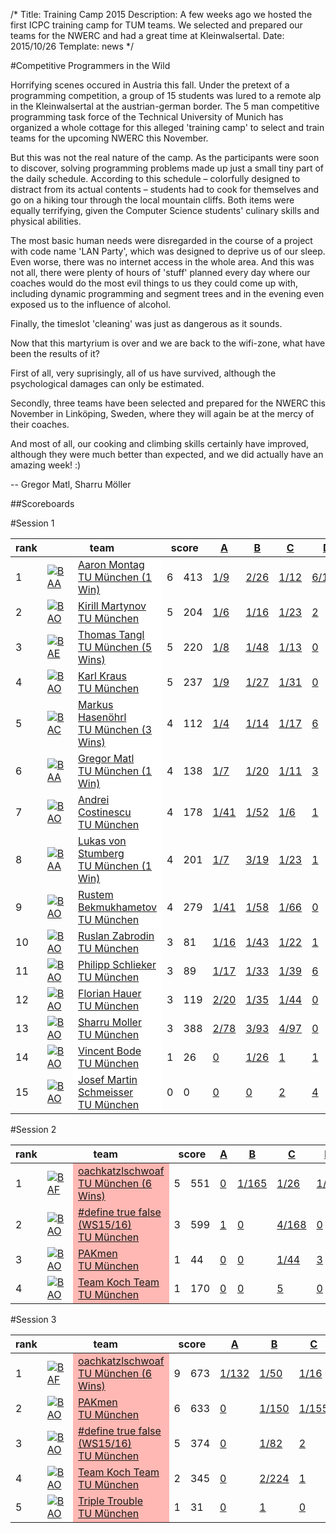 /*
Title: Training Camp 2015
Description: A few weeks ago we hosted the first ICPC training camp for TUM teams. We selected and prepared our teams for the NWERC and had a great time at Kleinwalsertal.
Date: 2015/10/26
Template: news
*/

#Competitive Programmers in the Wild

Horrifying scenes occured in Austria this fall. Under the pretext of a programming competition, a group of 15 students was lured to a remote alp in the Kleinwalsertal at the austrian-german border. The 5 man competitive programming task force of the Technical University of Munich has organized a whole cottage for this alleged 'training camp' to select and train teams for the upcoming NWERC this November.

But this was not the real nature of the camp. As the participants were soon to discover, solving programming problems made up just a small tiny part of the daily schedule. According to this schedule – colorfully designed to distract from its actual contents – students had to cook for themselves and go on a hiking tour through the local mountain cliffs. Both items were equally terrifying, given the Computer Science students' culinary skills and physical abilities.

The most basic human needs were disregarded in the course of a project with code name 'LAN Party', which was designed to deprive us of our sleep. Even worse, there was no internet access in the whole area. And this was not all, there were plenty of hours of 'stuff' planned every day where our coaches would do the most evil things to us they could come up with, including dynamic programming and segment trees and in the evening even exposed us to the influence of alcohol.

Finally, the timeslot 'cleaning' was just as dangerous as it sounds.

Now that this martyrium is over and we are back to the wifi-zone, what have been the results of it?

First of all, very suprisingly, all of us have survived, although the psychological damages can only be estimated.

Secondly, three teams have been selected and prepared for the NWERC this November in Link&ouml;ping, Sweden, where they will again be at the mercy of their coaches.

And most of all, our cooking and climbing skills certainly have improved, although they were much better than expected, and we did actually have an amazing week! :)

-- Gregor Matl, Sharru M&ouml;ller

##Scoreboards

#Session 1

<table class="scoreboard">
<colgroup><col id="scorerank" /><col id="scoreaffil" /><col id="scoreteamname" /></colgroup><colgroup><col id="scoresolv" /><col id="scoretotal" /></colgroup>
<colgroup><col class="scoreprob" /><col class="scoreprob" /><col class="scoreprob" /><col class="scoreprob" /><col class="scoreprob" /><col class="scoreprob" /><col class="scoreprob" /></colgroup>
<thead>
<tr class="scoreheader"><th title="rank" scope="col"><a>rank</a></th><th title="team name" scope="col" colspan="2"><a>team</a></th><th title="# solved / penalty time" colspan="2" scope="col"><a>score</a></th>
<th title="problem 'Soda Slurper'" scope="col"><a href="problem.php?id=55">A <div class="circle" style="background: #ff0303;"></div></a></th><th title="problem 'Event Planning'" scope="col"><a href="problem.php?id=56">B <div class="circle" style="background: #ff9100;"></div></a></th><th title="problem 'Theatre Square'" scope="col"><a href="problem.php?id=57">C <div class="circle" style="background: #f7ff03;"></div></a></th><th title="problem 'Matchsticks'" scope="col"><a href="problem.php?id=58">D <div class="circle" style="background: #99ff00;"></div></a></th><th title="problem 'Track Smoothing'" scope="col"><a href="problem.php?id=62">E <div class="circle" style="background: #00ff6e;"></div></a></th><th title="problem 'iSharp'" scope="col"><a href="problem.php?id=63">F <div class="circle" style="background: #05d5ff;"></div></a></th><th title="problem 'Indiana Jones and the lost Soccer Cup'" scope="col"><a href="problem.php?id=65">G <div class="circle" style="background: #0000ff;"></div></a></th></tr>
</thead>

<tbody>
<tr class="sortorderswitch" id="team:61"><td class="scorepl"><a>1</a></td><td class="scoreaf"><a href="team_affiliation.php?id=3"> <img src="../images/countries/BAA.png" alt="BAA" title="BAA" /></a></td><td class="scoretn" style="background: #ffffff;" title="61"><a href="team.php?id=61">Aaron Montag<br /><span class="univ">TU München (1 Win)</span></a></td><td class="scorenc"><a>6</a></td><td class="scorett"><a>413</a></td><td class="score_correct"><a href="team.php?id=61&amp;restrict=probid:55">1/9</a></td><td class="score_correct"><a href="team.php?id=61&amp;restrict=probid:56">2/26</a></td><td class="score_correct"><a href="team.php?id=61&amp;restrict=probid:57">1/12</a></td><td class="score_correct score_first"><a href="team.php?id=61&amp;restrict=probid:58">6/103</a></td><td class="score_correct score_first"><a href="team.php?id=61&amp;restrict=probid:62">1/40</a></td><td class="score_correct"><a href="team.php?id=61&amp;restrict=probid:63">3/63</a></td><td class="score_neutral"><a href="team.php?id=61&amp;restrict=probid:65">0</a></td></tr>
<tr id="team:1061"><td class="scorepl"><a>2</a></td><td class="scoreaf"><a href="team_affiliation.php?id=1"> <img src="../images/countries/BAO.png" alt="BAO" title="BAO" /></a></td><td class="scoretn" style="background: #ffffff;" title="1061"><a href="team.php?id=1061">Kirill Martynov<br /><span class="univ">TU München</span></a></td><td class="scorenc"><a>5</a></td><td class="scorett"><a>204</a></td><td class="score_correct"><a href="team.php?id=1061&amp;restrict=probid:55">1/6</a></td><td class="score_correct"><a href="team.php?id=1061&amp;restrict=probid:56">1/16</a></td><td class="score_correct"><a href="team.php?id=1061&amp;restrict=probid:57">1/23</a></td><td class="score_incorrect"><a href="team.php?id=1061&amp;restrict=probid:58">2</a></td><td class="score_correct"><a href="team.php?id=1061&amp;restrict=probid:62">1/70</a></td><td class="score_correct"><a href="team.php?id=1061&amp;restrict=probid:63">1/89</a></td><td class="score_incorrect"><a href="team.php?id=1061&amp;restrict=probid:65">1</a></td></tr>
<tr id="team:228"><td class="scorepl"><a>3</a></td><td class="scoreaf"><a href="team_affiliation.php?id=7"> <img src="../images/countries/BAE.png" alt="BAE" title="BAE" /></a></td><td class="scoretn" style="background: #ffffff;" title="228"><a href="team.php?id=228">Thomas Tangl<br /><span class="univ">TU München (5 Wins)</span></a></td><td class="scorenc"><a>5</a></td><td class="scorett"><a>220</a></td><td class="score_correct"><a href="team.php?id=228&amp;restrict=probid:55">1/8</a></td><td class="score_correct"><a href="team.php?id=228&amp;restrict=probid:56">1/48</a></td><td class="score_correct"><a href="team.php?id=228&amp;restrict=probid:57">1/13</a></td><td class="score_neutral"><a href="team.php?id=228&amp;restrict=probid:58">0</a></td><td class="score_neutral"><a href="team.php?id=228&amp;restrict=probid:62">0</a></td><td class="score_correct score_first"><a href="team.php?id=228&amp;restrict=probid:63">1/39</a></td><td class="score_correct score_first"><a href="team.php?id=228&amp;restrict=probid:65">2/92</a></td></tr>
<tr id="team:330"><td class="scorepl"><a>4</a></td><td class="scoreaf"><a href="team_affiliation.php?id=1"> <img src="../images/countries/BAO.png" alt="BAO" title="BAO" /></a></td><td class="scoretn" style="background: #ffffff;" title="330"><a href="team.php?id=330">Karl Kraus<br /><span class="univ">TU München</span></a></td><td class="scorenc"><a>5</a></td><td class="scorett"><a>237</a></td><td class="score_correct"><a href="team.php?id=330&amp;restrict=probid:55">1/9</a></td><td class="score_correct"><a href="team.php?id=330&amp;restrict=probid:56">1/27</a></td><td class="score_correct"><a href="team.php?id=330&amp;restrict=probid:57">1/31</a></td><td class="score_neutral"><a href="team.php?id=330&amp;restrict=probid:58">0</a></td><td class="score_correct"><a href="team.php?id=330&amp;restrict=probid:62">1/79</a></td><td class="score_correct"><a href="team.php?id=330&amp;restrict=probid:63">1/91</a></td><td class="score_neutral"><a href="team.php?id=330&amp;restrict=probid:65">0</a></td></tr>
<tr id="team:703"><td class="scorepl"><a>5</a></td><td class="scoreaf"><a href="team_affiliation.php?id=5"> <img src="../images/countries/BAC.png" alt="BAC" title="BAC" /></a></td><td class="scoretn" style="background: #ffffff;" title="703"><a href="team.php?id=703">Markus Hasenöhrl<br /><span class="univ">TU München (3 Wins)</span></a></td><td class="scorenc"><a>4</a></td><td class="scorett"><a>112</a></td><td class="score_correct score_first"><a href="team.php?id=703&amp;restrict=probid:55">1/4</a></td><td class="score_correct score_first"><a href="team.php?id=703&amp;restrict=probid:56">1/14</a></td><td class="score_correct"><a href="team.php?id=703&amp;restrict=probid:57">1/17</a></td><td class="score_incorrect"><a href="team.php?id=703&amp;restrict=probid:58">6</a></td><td class="score_neutral"><a href="team.php?id=703&amp;restrict=probid:62">0</a></td><td class="score_correct"><a href="team.php?id=703&amp;restrict=probid:63">1/77</a></td><td class="score_neutral"><a href="team.php?id=703&amp;restrict=probid:65">0</a></td></tr>
<tr id="team:56"><td class="scorepl"><a>6</a></td><td class="scoreaf"><a href="team_affiliation.php?id=3"> <img src="../images/countries/BAA.png" alt="BAA" title="BAA" /></a></td><td class="scoretn" style="background: #ffffff;" title="56"><a href="team.php?id=56">Gregor Matl<br /><span class="univ">TU München (1 Win)</span></a></td><td class="scorenc"><a>4</a></td><td class="scorett"><a>138</a></td><td class="score_correct"><a href="team.php?id=56&amp;restrict=probid:55">1/7</a></td><td class="score_correct"><a href="team.php?id=56&amp;restrict=probid:56">1/20</a></td><td class="score_correct"><a href="team.php?id=56&amp;restrict=probid:57">1/11</a></td><td class="score_incorrect"><a href="team.php?id=56&amp;restrict=probid:58">3</a></td><td class="score_neutral"><a href="team.php?id=56&amp;restrict=probid:62">0</a></td><td class="score_correct"><a href="team.php?id=56&amp;restrict=probid:63">1/100</a></td><td class="score_incorrect"><a href="team.php?id=56&amp;restrict=probid:65">2</a></td></tr>
<tr id="team:17"><td class="scorepl"><a>7</a></td><td class="scoreaf"><a href="team_affiliation.php?id=1"> <img src="../images/countries/BAO.png" alt="BAO" title="BAO" /></a></td><td class="scoretn" style="background: #ffffff;" title="17"><a href="team.php?id=17">Andrei Costinescu<br /><span class="univ">TU München</span></a></td><td class="scorenc"><a>4</a></td><td class="scorett"><a>178</a></td><td class="score_correct"><a href="team.php?id=17&amp;restrict=probid:55">1/41</a></td><td class="score_correct"><a href="team.php?id=17&amp;restrict=probid:56">1/52</a></td><td class="score_correct score_first"><a href="team.php?id=17&amp;restrict=probid:57">1/6</a></td><td class="score_incorrect"><a href="team.php?id=17&amp;restrict=probid:58">1</a></td><td class="score_neutral"><a href="team.php?id=17&amp;restrict=probid:62">0</a></td><td class="score_correct"><a href="team.php?id=17&amp;restrict=probid:63">2/59</a></td><td class="score_neutral"><a href="team.php?id=17&amp;restrict=probid:65">0</a></td></tr>
<tr id="team:82"><td class="scorepl"><a>8</a></td><td class="scoreaf"><a href="team_affiliation.php?id=3"> <img src="../images/countries/BAA.png" alt="BAA" title="BAA" /></a></td><td class="scoretn" style="background: #ffffff;" title="82"><a href="team.php?id=82">Lukas von Stumberg<br /><span class="univ">TU München (1 Win)</span></a></td><td class="scorenc"><a>4</a></td><td class="scorett"><a>201</a></td><td class="score_correct"><a href="team.php?id=82&amp;restrict=probid:55">1/7</a></td><td class="score_correct"><a href="team.php?id=82&amp;restrict=probid:56">3/19</a></td><td class="score_correct"><a href="team.php?id=82&amp;restrict=probid:57">1/23</a></td><td class="score_incorrect"><a href="team.php?id=82&amp;restrict=probid:58">1</a></td><td class="score_neutral"><a href="team.php?id=82&amp;restrict=probid:62">0</a></td><td class="score_correct"><a href="team.php?id=82&amp;restrict=probid:63">2/92</a></td><td class="score_incorrect"><a href="team.php?id=82&amp;restrict=probid:65">1</a></td></tr>
<tr id="team:7"><td class="scorepl"><a>9</a></td><td class="scoreaf"><a href="team_affiliation.php?id=1"> <img src="../images/countries/BAO.png" alt="BAO" title="BAO" /></a></td><td class="scoretn" style="background: #ffffff;" title="7"><a href="team.php?id=7">Rustem Bekmukhametov<br /><span class="univ">TU München</span></a></td><td class="scorenc"><a>4</a></td><td class="scorett"><a>279</a></td><td class="score_correct"><a href="team.php?id=7&amp;restrict=probid:55">1/41</a></td><td class="score_correct"><a href="team.php?id=7&amp;restrict=probid:56">1/58</a></td><td class="score_correct"><a href="team.php?id=7&amp;restrict=probid:57">1/66</a></td><td class="score_neutral"><a href="team.php?id=7&amp;restrict=probid:58">0</a></td><td class="score_neutral"><a href="team.php?id=7&amp;restrict=probid:62">0</a></td><td class="score_correct"><a href="team.php?id=7&amp;restrict=probid:63">1/114</a></td><td class="score_neutral"><a href="team.php?id=7&amp;restrict=probid:65">0</a></td></tr>
<tr id="team:129"><td class="scorepl"><a>10</a></td><td class="scoreaf"><a href="team_affiliation.php?id=1"> <img src="../images/countries/BAO.png" alt="BAO" title="BAO" /></a></td><td class="scoretn" style="background: #ffffff;" title="129"><a href="team.php?id=129">Ruslan Zabrodin<br /><span class="univ">TU München</span></a></td><td class="scorenc"><a>3</a></td><td class="scorett"><a>81</a></td><td class="score_correct"><a href="team.php?id=129&amp;restrict=probid:55">1/16</a></td><td class="score_correct"><a href="team.php?id=129&amp;restrict=probid:56">1/43</a></td><td class="score_correct"><a href="team.php?id=129&amp;restrict=probid:57">1/22</a></td><td class="score_incorrect"><a href="team.php?id=129&amp;restrict=probid:58">1</a></td><td class="score_neutral"><a href="team.php?id=129&amp;restrict=probid:62">0</a></td><td class="score_neutral"><a href="team.php?id=129&amp;restrict=probid:63">0</a></td><td class="score_neutral"><a href="team.php?id=129&amp;restrict=probid:65">0</a></td></tr>
<tr id="team:611"><td class="scorepl"><a>11</a></td><td class="scoreaf"><a href="team_affiliation.php?id=1"> <img src="../images/countries/BAO.png" alt="BAO" title="BAO" /></a></td><td class="scoretn" style="background: #ffffff;" title="611"><a href="team.php?id=611">Philipp Schlieker<br /><span class="univ">TU München</span></a></td><td class="scorenc"><a>3</a></td><td class="scorett"><a>89</a></td><td class="score_correct"><a href="team.php?id=611&amp;restrict=probid:55">1/17</a></td><td class="score_correct"><a href="team.php?id=611&amp;restrict=probid:56">1/33</a></td><td class="score_correct"><a href="team.php?id=611&amp;restrict=probid:57">1/39</a></td><td class="score_incorrect"><a href="team.php?id=611&amp;restrict=probid:58">6</a></td><td class="score_neutral"><a href="team.php?id=611&amp;restrict=probid:62">0</a></td><td class="score_neutral"><a href="team.php?id=611&amp;restrict=probid:63">0</a></td><td class="score_neutral"><a href="team.php?id=611&amp;restrict=probid:65">0</a></td></tr>
<tr id="team:552"><td class="scorepl"><a>12</a></td><td class="scoreaf"><a href="team_affiliation.php?id=1"> <img src="../images/countries/BAO.png" alt="BAO" title="BAO" /></a></td><td class="scoretn" style="background: #ffffff;" title="552"><a href="team.php?id=552">Florian Hauer<br /><span class="univ">TU München</span></a></td><td class="scorenc"><a>3</a></td><td class="scorett"><a>119</a></td><td class="score_correct"><a href="team.php?id=552&amp;restrict=probid:55">2/20</a></td><td class="score_correct"><a href="team.php?id=552&amp;restrict=probid:56">1/35</a></td><td class="score_correct"><a href="team.php?id=552&amp;restrict=probid:57">1/44</a></td><td class="score_neutral"><a href="team.php?id=552&amp;restrict=probid:58">0</a></td><td class="score_neutral"><a href="team.php?id=552&amp;restrict=probid:62">0</a></td><td class="score_neutral"><a href="team.php?id=552&amp;restrict=probid:63">0</a></td><td class="score_incorrect"><a href="team.php?id=552&amp;restrict=probid:65">1</a></td></tr>
<tr id="team:325"><td class="scorepl"><a>13</a></td><td class="scoreaf"><a href="team_affiliation.php?id=1"> <img src="../images/countries/BAO.png" alt="BAO" title="BAO" /></a></td><td class="scoretn" style="background: #ffffff;" title="325"><a href="team.php?id=325">Sharru Moller<br /><span class="univ">TU München</span></a></td><td class="scorenc"><a>3</a></td><td class="scorett"><a>388</a></td><td class="score_correct"><a href="team.php?id=325&amp;restrict=probid:55">2/78</a></td><td class="score_correct"><a href="team.php?id=325&amp;restrict=probid:56">3/93</a></td><td class="score_correct"><a href="team.php?id=325&amp;restrict=probid:57">4/97</a></td><td class="score_neutral"><a href="team.php?id=325&amp;restrict=probid:58">0</a></td><td class="score_neutral"><a href="team.php?id=325&amp;restrict=probid:62">0</a></td><td class="score_neutral"><a href="team.php?id=325&amp;restrict=probid:63">0</a></td><td class="score_neutral"><a href="team.php?id=325&amp;restrict=probid:65">0</a></td></tr>
<tr id="team:526"><td class="scorepl"><a>14</a></td><td class="scoreaf"><a href="team_affiliation.php?id=1"> <img src="../images/countries/BAO.png" alt="BAO" title="BAO" /></a></td><td class="scoretn" style="background: #ffffff;" title="526"><a href="team.php?id=526">Vincent Bode<br /><span class="univ">TU München</span></a></td><td class="scorenc"><a>1</a></td><td class="scorett"><a>26</a></td><td class="score_neutral"><a href="team.php?id=526&amp;restrict=probid:55">0</a></td><td class="score_correct"><a href="team.php?id=526&amp;restrict=probid:56">1/26</a></td><td class="score_incorrect"><a href="team.php?id=526&amp;restrict=probid:57">1</a></td><td class="score_incorrect"><a href="team.php?id=526&amp;restrict=probid:58">1</a></td><td class="score_neutral"><a href="team.php?id=526&amp;restrict=probid:62">0</a></td><td class="score_incorrect"><a href="team.php?id=526&amp;restrict=probid:63">2</a></td><td class="score_neutral"><a href="team.php?id=526&amp;restrict=probid:65">0</a></td></tr>
<tr id="team:591"><td class="scorepl"><a>15</a></td><td class="scoreaf"><a href="team_affiliation.php?id=1"> <img src="../images/countries/BAO.png" alt="BAO" title="BAO" /></a></td><td class="scoretn" style="background: #ffffff;" title="591"><a href="team.php?id=591">Josef Martin Schmeisser<br /><span class="univ">TU München</span></a></td><td class="scorenc"><a>0</a></td><td class="scorett"><a>0</a></td><td class="score_neutral"><a href="team.php?id=591&amp;restrict=probid:55">0</a></td><td class="score_neutral"><a href="team.php?id=591&amp;restrict=probid:56">0</a></td><td class="score_incorrect"><a href="team.php?id=591&amp;restrict=probid:57">2</a></td><td class="score_incorrect"><a href="team.php?id=591&amp;restrict=probid:58">4</a></td><td class="score_neutral"><a href="team.php?id=591&amp;restrict=probid:62">0</a></td><td class="score_neutral"><a href="team.php?id=591&amp;restrict=probid:63">0</a></td><td class="score_neutral"><a href="team.php?id=591&amp;restrict=probid:65">0</a></td></tr>
</tbody>
</table>

#Session 2

<table class="scoreboard">
<colgroup><col id="scorerank" /><col id="scoreaffil" /><col id="scoreteamname" /></colgroup><colgroup><col id="scoresolv" /><col id="scoretotal" /></colgroup>
<colgroup><col class="scoreprob" /><col class="scoreprob" /><col class="scoreprob" /><col class="scoreprob" /><col class="scoreprob" /><col class="scoreprob" /><col class="scoreprob" /></colgroup>
<thead>
<tr class="scoreheader"><th title="rank" scope="col"><a>rank</a></th><th title="team name" scope="col" colspan="2"><a>team</a></th><th title="# solved / penalty time" colspan="2" scope="col"><a>score</a></th>
<th title="problem 'Risk'" scope="col"><a href="problem.php?id=45">A <div class="circle" style="background: #ff0000;"></div></a></th><th title="problem 'City Park'" scope="col"><a href="problem.php?id=46">B <div class="circle" style="background: #ffaa00;"></div></a></th><th title="problem 'Candy Distribution'" scope="col"><a href="problem.php?id=47">C <div class="circle" style="background: #99ff00;"></div></a></th><th title="problem 'Polynomial Estimates'" scope="col"><a href="problem.php?id=48">D <div class="circle" style="background: #00a2ff;"></div></a></th><th title="problem 'Fair Division'" scope="col"><a href="problem.php?id=53">E <div class="circle" style="background: #e600ff;"></div></a></th><th title="problem 'Lasthit'" scope="col"><a href="problem.php?id=54">F <div class="circle" style="background: #1900ff;"></div></a></th><th title="problem 'Time to live'" scope="col"><a href="problem.php?id=60">G <div class="circle" style="background: #03ffff;"></div></a></th></tr>
</thead>

<tbody>
<tr class="sortorderswitch" id="team:1020"><td class="scorepl"><a>1</a></td><td class="scoreaf"><a href="team_affiliation.php?id=8"> <img src="../images/countries/BAF.png" alt="BAF" title="BAF" /></a></td><td class="scoretn" style="background: #ffb8b3;" title="1020"><a href="team.php?id=1020">oachkatzlschwoaf<br /><span class="univ">TU München (6 Wins)</span></a></td><td class="scorenc"><a>5</a></td><td class="scorett"><a>551</a></td><td class="score_neutral"><a href="team.php?id=1020&amp;restrict=probid:45">0</a></td><td class="score_correct score_first"><a href="team.php?id=1020&amp;restrict=probid:46">1/165</a></td><td class="score_correct score_first"><a href="team.php?id=1020&amp;restrict=probid:47">1/26</a></td><td class="score_correct score_first"><a href="team.php?id=1020&amp;restrict=probid:48">1/41</a></td><td class="score_correct score_first"><a href="team.php?id=1020&amp;restrict=probid:53">1/101</a></td><td class="score_correct score_first"><a href="team.php?id=1020&amp;restrict=probid:54">4/158</a></td><td class="score_incorrect"><a href="team.php?id=1020&amp;restrict=probid:60">3</a></td></tr>
<tr id="team:1065"><td class="scorepl"><a>2</a></td><td class="scoreaf"><a href="team_affiliation.php?id=1"> <img src="../images/countries/BAO.png" alt="BAO" title="BAO" /></a></td><td class="scoretn" style="background: #ffb8b3;" title="1065"><a href="team.php?id=1065">#define true false (WS15/16)<br /><span class="univ">TU München</span></a></td><td class="scorenc"><a>3</a></td><td class="scorett"><a>599</a></td><td class="score_incorrect"><a href="team.php?id=1065&amp;restrict=probid:45">1</a></td><td class="score_neutral"><a href="team.php?id=1065&amp;restrict=probid:46">0</a></td><td class="score_correct"><a href="team.php?id=1065&amp;restrict=probid:47">4/168</a></td><td class="score_neutral"><a href="team.php?id=1065&amp;restrict=probid:48">0</a></td><td class="score_correct"><a href="team.php?id=1065&amp;restrict=probid:53">3/150</a></td><td class="score_neutral"><a href="team.php?id=1065&amp;restrict=probid:54">0</a></td><td class="score_correct"><a href="team.php?id=1065&amp;restrict=probid:60">2/161</a></td></tr>
<tr id="team:1068"><td class="scorepl"><a>3</a></td><td class="scoreaf"><a href="team_affiliation.php?id=1"> <img src="../images/countries/BAO.png" alt="BAO" title="BAO" /></a></td><td class="scoretn" style="background: #ffb8b3;" title="1068"><a href="team.php?id=1068">PAKmen<br /><span class="univ">TU München</span></a></td><td class="scorenc"><a>1</a></td><td class="scorett"><a>44</a></td><td class="score_neutral"><a href="team.php?id=1068&amp;restrict=probid:45">0</a></td><td class="score_neutral"><a href="team.php?id=1068&amp;restrict=probid:46">0</a></td><td class="score_correct"><a href="team.php?id=1068&amp;restrict=probid:47">1/44</a></td><td class="score_incorrect"><a href="team.php?id=1068&amp;restrict=probid:48">3</a></td><td class="score_neutral"><a href="team.php?id=1068&amp;restrict=probid:53">0</a></td><td class="score_neutral"><a href="team.php?id=1068&amp;restrict=probid:54">0</a></td><td class="score_neutral"><a href="team.php?id=1068&amp;restrict=probid:60">0</a></td></tr>
<tr id="team:1067"><td class="scorepl"><a>4</a></td><td class="scoreaf"><a href="team_affiliation.php?id=1"> <img src="../images/countries/BAO.png" alt="BAO" title="BAO" /></a></td><td class="scoretn" style="background: #ffb8b3;" title="1067"><a href="team.php?id=1067">Team Koch Team<br /><span class="univ">TU München</span></a></td><td class="scorenc"><a>1</a></td><td class="scorett"><a>170</a></td><td class="score_neutral"><a href="team.php?id=1067&amp;restrict=probid:45">0</a></td><td class="score_neutral"><a href="team.php?id=1067&amp;restrict=probid:46">0</a></td><td class="score_incorrect"><a href="team.php?id=1067&amp;restrict=probid:47">5</a></td><td class="score_neutral"><a href="team.php?id=1067&amp;restrict=probid:48">0</a></td><td class="score_neutral"><a href="team.php?id=1067&amp;restrict=probid:53">0</a></td><td class="score_neutral"><a href="team.php?id=1067&amp;restrict=probid:54">0</a></td><td class="score_correct score_first"><a href="team.php?id=1067&amp;restrict=probid:60">2/150</a></td></tr>
</tbody>
</table>

#Session 3

<table class="scoreboard">
<colgroup><col id="scorerank" /><col id="scoreaffil" /><col id="scoreteamname" /></colgroup><colgroup><col id="scoresolv" /><col id="scoretotal" /></colgroup>
<colgroup><col class="scoreprob" /><col class="scoreprob" /><col class="scoreprob" /><col class="scoreprob" /><col class="scoreprob" /><col class="scoreprob" /><col class="scoreprob" /><col class="scoreprob" /><col class="scoreprob" /></colgroup>
<thead>
<tr class="scoreheader"><th title="rank" scope="col"><a>rank</a></th><th title="team name" scope="col" colspan="2"><a>team</a></th><th title="# solved / penalty time" colspan="2" scope="col"><a>score</a></th>
<th title="problem 'Mountain Road'" scope="col"><a href="problem.php?id=52">A <div class="circle" style="background: #ff0000;"></div></a></th><th title="problem 'An Industrial Spy'" scope="col"><a href="problem.php?id=51">B <div class="circle" style="background: #ff7700;"></div></a></th><th title="problem 'Settlers of Catan'" scope="col"><a href="problem.php?id=50">C <div class="circle" style="background: #f7ff00;"></div></a></th><th title="problem 'Divisible Subsequences'" scope="col"><a href="problem.php?id=49">D <div class="circle" style="background: #44ff00;"></div></a></th><th title="problem 'Ski Jumping'" scope="col"><a href="problem.php?id=59">E <div class="circle" style="background: #00ffe5;"></div></a></th><th title="problem 'Pizza Hawaii'" scope="col"><a href="problem.php?id=61">F <div class="circle" style="background: #003cff;"></div></a></th><th title="problem 'Tile Cut'" scope="col"><a href="problem.php?id=64">G <div class="circle" style="background: #7700ff;"></div></a></th><th title="problem 'Where Should I Putt It?'" scope="col"><a href="problem.php?id=66">H <div class="circle" style="background: #ff00ee;"></div></a></th><th title="problem 'Sharing'" scope="col"><a href="problem.php?id=67">I <div class="circle" style="background: #ff006f;"></div></a></th></tr>
</thead>

<tbody>
<tr class="sortorderswitch" id="team:1020"><td class="scorepl"><a>1</a></td><td class="scoreaf"><a href="team_affiliation.php?id=8"> <img src="../images/countries/BAF.png" alt="BAF" title="BAF" /></a></td><td class="scoretn" style="background: #ffb8b3;" title="1020"><a href="team.php?id=1020">oachkatzlschwoaf<br /><span class="univ">TU München (6 Wins)</span></a></td><td class="scorenc"><a>9</a></td><td class="scorett"><a>673</a></td><td class="score_correct score_first"><a href="team.php?id=1020&amp;restrict=probid:52">1/132</a></td><td class="score_correct score_first"><a href="team.php?id=1020&amp;restrict=probid:51">1/50</a></td><td class="score_correct score_first"><a href="team.php?id=1020&amp;restrict=probid:50">1/16</a></td><td class="score_correct"><a href="team.php?id=1020&amp;restrict=probid:49">1/23</a></td><td class="score_correct score_first"><a href="team.php?id=1020&amp;restrict=probid:59">2/38</a></td><td class="score_correct"><a href="team.php?id=1020&amp;restrict=probid:61">1/120</a></td><td class="score_correct score_first"><a href="team.php?id=1020&amp;restrict=probid:64">2/159</a></td><td class="score_correct score_first"><a href="team.php?id=1020&amp;restrict=probid:66">1/8</a></td><td class="score_correct"><a href="team.php?id=1020&amp;restrict=probid:67">1/87</a></td></tr>
<tr id="team:1068"><td class="scorepl"><a>2</a></td><td class="scoreaf"><a href="team_affiliation.php?id=1"> <img src="../images/countries/BAO.png" alt="BAO" title="BAO" /></a></td><td class="scoretn" style="background: #ffb8b3;" title="1068"><a href="team.php?id=1068">PAKmen<br /><span class="univ">TU München</span></a></td><td class="scorenc"><a>6</a></td><td class="scorett"><a>633</a></td><td class="score_neutral"><a href="team.php?id=1068&amp;restrict=probid:52">0</a></td><td class="score_correct"><a href="team.php?id=1068&amp;restrict=probid:51">1/150</a></td><td class="score_correct"><a href="team.php?id=1068&amp;restrict=probid:50">1/155</a></td><td class="score_correct score_first"><a href="team.php?id=1068&amp;restrict=probid:49">1/21</a></td><td class="score_incorrect"><a href="team.php?id=1068&amp;restrict=probid:59">1</a></td><td class="score_correct"><a href="team.php?id=1068&amp;restrict=probid:61">1/188</a></td><td class="score_neutral"><a href="team.php?id=1068&amp;restrict=probid:64">0</a></td><td class="score_correct"><a href="team.php?id=1068&amp;restrict=probid:66">1/15</a></td><td class="score_correct"><a href="team.php?id=1068&amp;restrict=probid:67">2/84</a></td></tr>
<tr id="team:1065"><td class="scorepl"><a>3</a></td><td class="scoreaf"><a href="team_affiliation.php?id=1"> <img src="../images/countries/BAO.png" alt="BAO" title="BAO" /></a></td><td class="scoretn" style="background: #ffb8b3;" title="1065"><a href="team.php?id=1065">#define true false (WS15/16)<br /><span class="univ">TU München</span></a></td><td class="scorenc"><a>5</a></td><td class="scorett"><a>374</a></td><td class="score_neutral"><a href="team.php?id=1065&amp;restrict=probid:52">0</a></td><td class="score_correct"><a href="team.php?id=1065&amp;restrict=probid:51">1/82</a></td><td class="score_incorrect"><a href="team.php?id=1065&amp;restrict=probid:50">2</a></td><td class="score_correct"><a href="team.php?id=1065&amp;restrict=probid:49">1/175</a></td><td class="score_neutral"><a href="team.php?id=1065&amp;restrict=probid:59">0</a></td><td class="score_correct score_first"><a href="team.php?id=1065&amp;restrict=probid:61">1/60</a></td><td class="score_neutral"><a href="team.php?id=1065&amp;restrict=probid:64">0</a></td><td class="score_correct"><a href="team.php?id=1065&amp;restrict=probid:66">1/14</a></td><td class="score_correct score_first"><a href="team.php?id=1065&amp;restrict=probid:67">1/43</a></td></tr>
<tr id="team:1067"><td class="scorepl"><a>4</a></td><td class="scoreaf"><a href="team_affiliation.php?id=1"> <img src="../images/countries/BAO.png" alt="BAO" title="BAO" /></a></td><td class="scoretn" style="background: #ffb8b3;" title="1067"><a href="team.php?id=1067">Team Koch Team<br /><span class="univ">TU München</span></a></td><td class="scorenc"><a>2</a></td><td class="scorett"><a>345</a></td><td class="score_neutral"><a href="team.php?id=1067&amp;restrict=probid:52">0</a></td><td class="score_correct"><a href="team.php?id=1067&amp;restrict=probid:51">2/224</a></td><td class="score_incorrect"><a href="team.php?id=1067&amp;restrict=probid:50">1</a></td><td class="score_incorrect"><a href="team.php?id=1067&amp;restrict=probid:49">3</a></td><td class="score_neutral"><a href="team.php?id=1067&amp;restrict=probid:59">0</a></td><td class="score_neutral"><a href="team.php?id=1067&amp;restrict=probid:61">0</a></td><td class="score_neutral"><a href="team.php?id=1067&amp;restrict=probid:64">0</a></td><td class="score_correct"><a href="team.php?id=1067&amp;restrict=probid:66">2/81</a></td><td class="score_neutral"><a href="team.php?id=1067&amp;restrict=probid:67">0</a></td></tr>
<tr id="team:1066"><td class="scorepl"><a>5</a></td><td class="scoreaf"><a href="team_affiliation.php?id=1"> <img src="../images/countries/BAO.png" alt="BAO" title="BAO" /></a></td><td class="scoretn" style="background: #ffb8b3;" title="1066"><a href="team.php?id=1066">Triple Trouble<br /><span class="univ">TU München</span></a></td><td class="scorenc"><a>1</a></td><td class="scorett"><a>31</a></td><td class="score_neutral"><a href="team.php?id=1066&amp;restrict=probid:52">0</a></td><td class="score_incorrect"><a href="team.php?id=1066&amp;restrict=probid:51">1</a></td><td class="score_neutral"><a href="team.php?id=1066&amp;restrict=probid:50">0</a></td><td class="score_neutral"><a href="team.php?id=1066&amp;restrict=probid:49">0</a></td><td class="score_incorrect"><a href="team.php?id=1066&amp;restrict=probid:59">1</a></td><td class="score_neutral"><a href="team.php?id=1066&amp;restrict=probid:61">0</a></td><td class="score_neutral"><a href="team.php?id=1066&amp;restrict=probid:64">0</a></td><td class="score_correct"><a href="team.php?id=1066&amp;restrict=probid:66">1/31</a></td><td class="score_neutral"><a href="team.php?id=1066&amp;restrict=probid:67">0</a></td></tr>
</tbody>
</table>